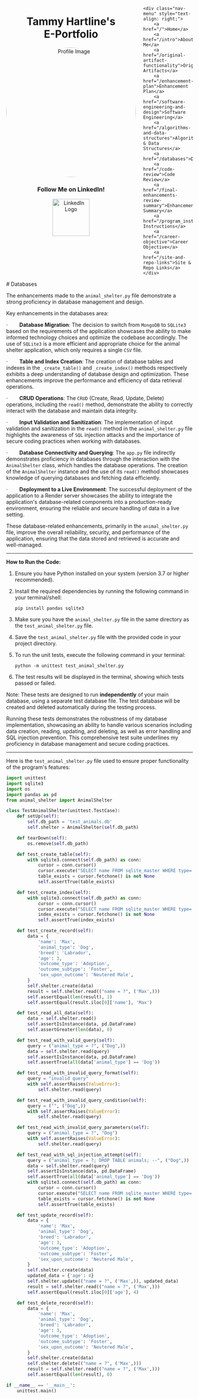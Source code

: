 <!-- databases.md -->

<style>
    .content-wrapper {
        display: flex;
        justify-content: space-between;
        align-items: flex-start;
    }
    .main-content {
        flex: 1;
        padding-right: 20px;
    }
    .nav-menu {
        width: 200px;
        display: flex;
        flex-direction: column;
        gap: 10px;
        background-color: rgba(255, 255, 255, 0.8);
        padding: 15px;
        border-radius: 10px;
        box-shadow: 0 0 10px rgba(0,0,0,0.1);
        margin-left: 25px;
        position: sticky;
        top: 20px;
    }
    .nav-menu a {
        background-color: #8B0000;
        color: white;
        padding: 10px 10px;
        text-decoration: none;
        border-radius: 5px;
        text-align: center;
        font-size: 14px;
        white-space: nowrap;
    }
    .nav-menu a:hover {
        background-color: #660000;
    }
</style>

<div class="content-wrapper">
    <div class="main-content">
        <h1 style="text-align: center;">Tammy Hartline's<br>E-Portfolio</h1>
    <div style="text-align: center;">
        <img src="images/profile.png" alt="Profile Image" class="profile-image" style="width: 350px; height: 350px; border-radius: 50%; margin: 0 auto;">
        <h3 class="centered">Follow Me on LinkedIn!</h3>
<a href="https://www.linkedin.com/in/tammy-hartline-91981266/"><img class="centered" src="linkedin.jpg" width="100" height="100" alt="LinkedIn Logo"></a>
    </div>
    </div>

    <div class="nav-menu" style="text-align: right;">
        <a href="/">Home</a>
        <a href="/intro">About Me</a>
        <a href="/original-artifact-functionality">Original Artifacts</a>
        <a href="/enhancement-plan">Enhancement Plan</a>
        <a href="/software-engineering-and-design">Software Engineering</a>
        <a href="/algorithms-and-data-structures">Algorithms & Data Structures</a>
        <a href="/databases">Databases</a>
        <a href="/code-review">Code Review</a>
        <a href="/final-enhancements-review-summary">Enhancements Summary</a>
        <a href="/program_instructions">Run Instructions</a>
        <a href="/career-objective">Career Objective</a>
        <a href="/site-and-repo-links">Site & Repo Links</a>
    </div>
</div>
# Databases

The enhancements made to the `animal_shelter.py` file demonstrate a strong proficiency in database management and design.

Key enhancements in the databases area:

·        **Database Migration**: The decision to switch from `MongoDB` to `SQLite3` based on the requirements of the application showcases the ability to make informed technology choices and optimize the codebase accordingly. The use of `SQLite3` is a more efficient and appropriate choice for the animal shelter application, which only requires a single `CSV` file.

·        **Table and Index Creation**: The creation of database tables and indexes in the `_create_table()` and `_create_index()` methods respectively exhibits a deep understanding of database design and optimization. These enhancements improve the performance and efficiency of data retrieval operations.

·        **CRUD Operations**: The `CRUD` (Create, Read, Update, Delete) operations, including the `read()` method, demonstrate the ability to correctly interact with the database and maintain data integrity.

·        **Input Validation and Sanitization**: The implementation of input validation and sanitization in the `read()` method in the `animal_shelter.py` file highlights the awareness of `SQL` injection attacks and the importance of secure coding practices when working with databases.

·        **Database Connectivity and Querying**: The `app.py` file indirectly demonstrates proficiency in databases through the interaction with the `AnimalShelter` class, which handles the database operations. The creation of the `AnimalShelter` instance and the use of its `read()` method showcases knowledge of querying databases and fetching data efficiently.

·        **Deployment to a Live Environment**: The successful deployment of the application to a Render server showcases the ability to integrate the application's database-related components into a production-ready environment, ensuring the reliable and secure handling of data in a live setting.

These database-related enhancements, primarily in the `animal_shelter.py` file, improve the overall reliability, security, and performance of the application, ensuring that the data stored and retrieved is accurate and well-managed.

---

**How to Run the Code:**

1. Ensure you have Python installed on your system (version 3.7 or higher recommended).

2. Install the required dependencies by running the following command in your terminal/shell:

   `pip install pandas sqlite3`

3. Make sure you have the `animal_shelter.py` file in the same directory as the `test_animal_shelter.py` file.

4. Save the `test_animal_shelter.py` file with the provided code in your project directory.

5. To run the unit tests, execute the following command in your terminal:

   `python -m unittest test_animal_shelter.py`

6. The test results will be displayed in the terminal, showing which tests passed or failed.

Note: These tests are designed to run **independently** of your main database, using a separate test database file. The test database will be created and deleted automatically during the testing process.

Running these tests demonstrates the robustness of my database implementation, showcasing an ability to handle various scenarios including data creation, reading, updating, and deleting, as well as error handling and SQL injection prevention. This comprehensive test suite underlines my proficiency in database management and secure coding practices.

---

Here is the `test_animal_shelter.py` file used to ensure proper functionality of the program's features:

``` python
import unittest
import sqlite3
import os
import pandas as pd
from animal_shelter import AnimalShelter

class TestAnimalShelter(unittest.TestCase):
    def setUp(self):
        self.db_path = 'test_animals.db'
        self.shelter = AnimalShelter(self.db_path)

    def tearDown(self):
        os.remove(self.db_path)

    def test_create_table(self):
        with sqlite3.connect(self.db_path) as conn:
            cursor = conn.cursor()
            cursor.execute("SELECT name FROM sqlite_master WHERE type='table' AND name='animals'")
            table_exists = cursor.fetchone() is not None
            self.assertTrue(table_exists)

    def test_create_index(self):
        with sqlite3.connect(self.db_path) as conn:
            cursor = conn.cursor()
            cursor.execute("SELECT name FROM sqlite_master WHERE type='index' AND name='idx_animal_type'")
            index_exists = cursor.fetchone() is not None
            self.assertTrue(index_exists)

    def test_create_record(self):
        data = {
            'name': 'Max',
            'animal_type': 'Dog',
            'breed': 'Labrador',
            'age': 3,
            'outcome_type': 'Adoption',
            'outcome_subtype': 'Foster',
            'sex_upon_outcome': 'Neutered Male',
        }
        self.shelter.create(data)
        result = self.shelter.read(("name = ?", ('Max',)))
        self.assertEqual(len(result), 1)
        self.assertEqual(result.iloc[0]['name'], 'Max')

    def test_read_all_data(self):
        data = self.shelter.read()
        self.assertIsInstance(data, pd.DataFrame)
        self.assertGreater(len(data), 0)

    def test_read_with_valid_query(self):
        query = ("animal_type = ?", ("Dog",))
        data = self.shelter.read(query)
        self.assertIsInstance(data, pd.DataFrame)
        self.assertTrue(all(data['animal_type'] == 'Dog'))

    def test_read_with_invalid_query_format(self):
        query = "invalid query"
        with self.assertRaises(ValueError):
            self.shelter.read(query)

    def test_read_with_invalid_query_condition(self):
        query = ("", ("Dog",))
        with self.assertRaises(ValueError):
            self.shelter.read(query)

    def test_read_with_invalid_query_parameters(self):
        query = ("animal_type = ?", "Dog")
        with self.assertRaises(ValueError):
            self.shelter.read(query)

    def test_read_with_sql_injection_attempt(self):
        query = ("animal_type = ?; DROP TABLE animals; --", ("Dog",))
        data = self.shelter.read(query)
        self.assertIsInstance(data, pd.DataFrame)
        self.assertTrue(all(data['animal_type'] == 'Dog'))
        with sqlite3.connect(self.db_path) as conn:
            cursor = conn.cursor()
            cursor.execute("SELECT name FROM sqlite_master WHERE type='table' AND name='animals'")
            table_exists = cursor.fetchone() is not None
            self.assertTrue(table_exists)

    def test_update_record(self):
        data = {
            'name': 'Max',
            'animal_type': 'Dog',
            'breed': 'Labrador',
            'age': 3,
            'outcome_type': 'Adoption',
            'outcome_subtype': 'Foster',
            'sex_upon_outcome': 'Neutered Male',
        }
        self.shelter.create(data)
        updated_data = {'age': 4}
        self.shelter.update(("name = ?", ('Max',)), updated_data)
        result = self.shelter.read(("name = ?", ('Max',)))
        self.assertEqual(result.iloc[0]['age'], 4)

    def test_delete_record(self):
        data = {
            'name': 'Max',
            'animal_type': 'Dog',
            'breed': 'Labrador',
            'age': 3,
            'outcome_type': 'Adoption',
            'outcome_subtype': 'Foster',
            'sex_upon_outcome': 'Neutered Male',
        }
        self.shelter.create(data)
        self.shelter.delete(("name = ?", ('Max',)))
        result = self.shelter.read(("name = ?", ('Max',)))
        self.assertEqual(len(result), 0)

if __name__ == '__main__':
    unittest.main()
```
